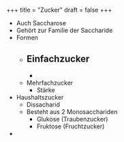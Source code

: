 +++
title = "Zucker"
draft = false
+++

-   Auch Saccharose
-   Gehört zur Familie der Saccharide
-   Formen
    -   Einfachzucker
        -
        -
    -   Mehrfachzucker
        -   Stärke
-   Haushaltszucker
    -   Dissacharid
    -   Besteht aus 2 Monosacchariden
        -   Glukose (Traubenzucker)
        -   Fruktose (Fruchtzucker)
-
